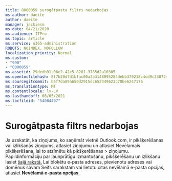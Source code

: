 ```yaml
---
title: 8000059 surogātpasta filtrs nedarbojas
ms.author: daeite
author: daeite
manager: jackiesm
ms.date: 04/21/2020
ms.audience: ITPro
ms.topic: article
ms.service: o365-administration
ROBOTS: NOINDEX, NOFOLLOW
localization_priority: Normal
ms.custom:
- "990"
- "8000059"
ms.assetid: 29dedb91-06e2-42e5-8281-3785d2a10305
ms.openlocfilehash: 8f7b20d7d1bfac00a2a3148095284debb379218c4cd9c2387249df994fbb08b6
ms.sourcegitcommit: b5f7da89a650d2915dc652449623c78be6247175
ms.translationtype: MT
ms.contentlocale: lv-LV
ms.lasthandoff: 08/05/2021
ms.locfileid: "54084497"
---
```

# <a name="spam-filter-not-working"></a>Surogātpasta filtrs nedarbojas

Ja uzskatāt, ka ziņojums, ko saņēmāt vietnē Outlook.com, ir pikšķerēšanas vai  izlikšanās ziņojums, atlasiet ziņojumu un atlasiet Nevēlamais pikšķerēšana, lai to atzīmētu kā pikšķerēšanas \>  ziņojumu. Papildinformāciju par ļaunprātīgu izmantošanu, pikšķerēšanu un izlikšanu lasiet [šajā rakstā.](https://support.office.com/article/0d882ea5-eedc-4bed-aebc-079ffa1105a3?wt.mc_id=Office_Outlook_com_Alchemy) Lai bloķētu e-pasta adreses, pievienotu adreses vai domēnus savam Seifs sarakstam vai lietotu citas nevēlamā e-pasta opcijas, atlasiet **Nevēlamā e-pasta opcijas**.
  
